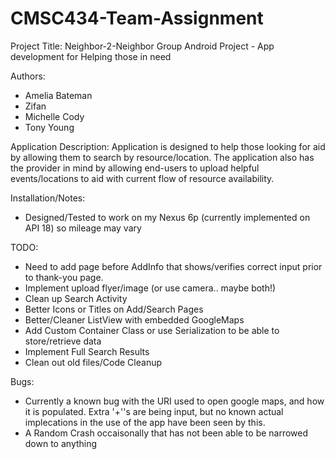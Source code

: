 # CMSC434-Team-Assignment
Project Title: Neighbor-2-Neighbor
Group Android Project - App development for Helping those in need


Authors:
- Amelia Bateman
- Zifan
- Michelle Cody
- Tony Young


Application Description:
Application is designed to help those looking for aid by allowing them to search by resource/location. The application also has the provider in mind by allowing end-users to upload helpful events/locations to aid with current flow of resource availability.


Installation/Notes:
- Designed/Tested to work on my Nexus 6p (currently implemented on API 18) so mileage may vary


TODO:
- Need to add page before AddInfo that shows/verifies correct input prior to thank-you page.
- Implement upload flyer/image (or use camera.. maybe both!)
- Clean up Search Activity
- Better Icons or Titles on Add/Search Pages
- Better/Cleaner ListView with embedded GoogleMaps
- Add Custom Container Class or use Serialization to be able to store/retrieve data
- Implement Full Search Results
- Clean out old files/Code Cleanup


Bugs:
- Currently a known bug with the URI used to open google maps, and how it is populated. Extra '+''s are being input, but no known actual implecations in the use of the app have been seen by this. 
- A Random Crash occaisonally that has not been able to be narrowed down to anything
